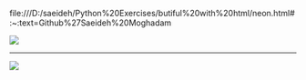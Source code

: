 file:///D:/saeideh/Python%20Exercises/butiful%20with%20html/neon.html#:~:text=Github%27Saeideh%20Moghadam

**<a href="https://github.com/saeideh-moghaddam">
<img align="center" src="https://github-readme-stats.vercel.app/api/top-langs/?username=saeideh-moghaddam" />
</a>**

---

**<a href="https://github.com/saeideh-moghaddam">
<img align="center" src="https://github-readme-stats.vercel.app/api?username=saeideh-moghaddam&show_icons=true&count_private=true&include_all_commits=true" /></a>**
